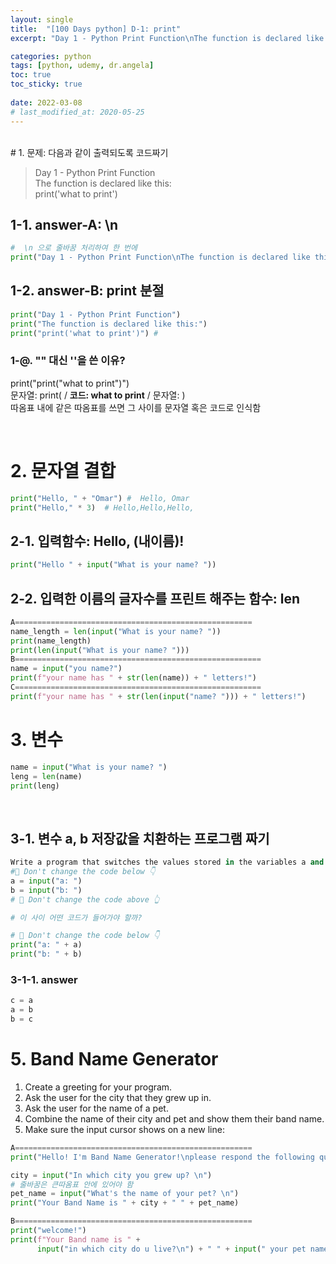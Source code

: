 ```yaml
---
layout: single
title:  "[100 Days python] D-1: print"
excerpt: "Day 1 - Python Print Function\nThe function is declared like this:\nprint("

categories: python
tags: [python, udemy, dr.angela]
toc: true
toc_sticky: true
 
date: 2022-03-08
# last_modified_at: 2020-05-25
---
```


<br>
# 1. 문제: 다음과 같이 출력되도록 코드짜기

 > Day 1 - Python Print Function <br> The function is declared like this: <br> print('what to print')

## 1-1. answer-A: \n
```python
#  \n 으로 줄바꿈 처리하여 한 번에
print("Day 1 - Python Print Function\nThe function is declared like this:\nprint('what to print')")
```

## 1-2. answer-B: print 분절
```python
print("Day 1 - Python Print Function")
print("The function is declared like this:")
print("print('what to print')") #
```

### 1-@. "" 대신 ''을 쓴 이유?
print("print("what to print")") <br> 
문자열: print( / <b>코드: what to print</b> / 문자열: ) 
<br>
따옴표 내에 같은 따옴표를 쓰면 그 사이를 문자열 혹은 코드로 인식함

<br>

# 2. 문자열 결합
```python
print("Hello, " + "Omar") #  Hello, Omar
print("Hello," * 3)  # Hello,Hello,Hello,
```
## 2-1. 입력함수: Hello, (내이름)!
```python
print("Hello " + input("What is your name? "))
```

## 2-2. 입력한 이름의 글자수를 프린트 해주는 함수: len
```python
A=====================================================
name_length = len(input("What is your name? "))
print(name_length)
print(len(input("What is your name? ")))
B=======================================================
name = input("you name?")
print(f"your name has " + str(len(name)) + " letters!")
C=======================================================
print(f"your name has " + str(len(input("name? "))) + " letters!")
```

# 3. 변수
```python
name = input("What is your name? ")
leng = len(name)
print(leng)
```
<br>

## 3-1. 변수 a, b 저장값을 치환하는 프로그램 짜기
```python
Write a program that switches the values stored in the variables a and b.
#🚨 Don't change the code below 👇
a = input("a: ")
b = input("b: ")
# 🚨 Don't change the code above 👆

# 이 사이 어떤 코드가 들어가야 할까?

# 🚨 Don't change the code below 👇
print("a: " + a)
print("b: " + b)
```

### 3-1-1. answer
```python
c = a
a = b
b = c
```

# 5. Band Name Generator

1. Create a greeting for your program.
2. Ask the user for the city that they grew up in.
3. Ask the user for the name of a pet.
4. Combine the name of their city and pet and show them their band name.
5. Make sure the input cursor shows on a new line:
   
```python
A=====================================================
print("Hello! I'm Band Name Generator!\nplease respond the following questions to make Band Name.")

city = input("In which city you grew up? \n")  
# 줄바꿈은 큰따옴표 안에 있어야 함
pet_name = input("What's the name of your pet? \n")
print("Your Band Name is " + city + " " + pet_name)

B=====================================================
print("welcome!")
print(f"Your Band name is " +
      input("in which city do u live?\n") + " " + input(" your pet name?\n")+"s!!!")
      
```
<!-- <details>
<summary>접기/펼치기 버튼</summary>
<div markdown="1">

| 제목 | 내용 |
| ---- | ---- |
| 1    | 1    |
| 2    | 10   |

</div>
</details> -->


<!-- ```python
``` -->


